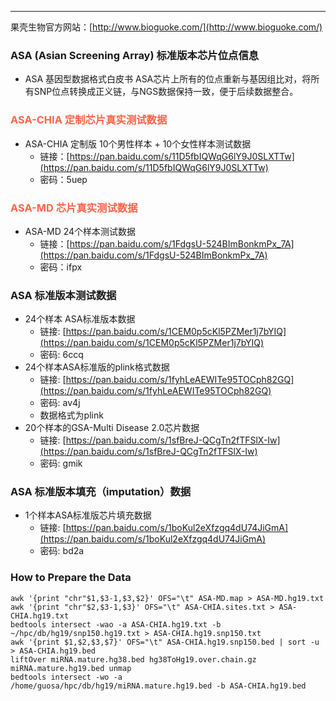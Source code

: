 ----------
果壳生物官方网站：[http://www.bioguoke.com/](http://www.bioguoke.com/)

### ASA (Asian Screening Array) 标准版本芯片位点信息
* ASA 基因型数据格式白皮书
ASA芯片上所有的位点重新与基因组比对，将所有SNP位点转换成正义链，与NGS数据保持一致，便于后续数据整合。
### <font color=#FF6347 >ASA-CHIA 定制芯片真实测试数据</font>
* ASA-CHIA 定制版 10个男性样本 + 10个女性样本测试数据
    * 链接：[https://pan.baidu.com/s/11D5fbIQWqG6lY9J0SLXTTw](https://pan.baidu.com/s/11D5fbIQWqG6lY9J0SLXTTw) 
    * 密码：5uep
### <font color=#FF6347 >ASA-MD 芯片真实测试数据</font>
* ASA-MD 24个样本测试数据
    * 链接：[https://pan.baidu.com/s/1FdgsU-524BImBonkmPx_7A](https://pan.baidu.com/s/1FdgsU-524BImBonkmPx_7A) 
    * 密码：ifpx
### <span id = "jump">ASA 标准版本测试数据</span>
* 24个样本 ASA标准版本数据
    * 链接: [https://pan.baidu.com/s/1CEM0p5cKl5PZMer1j7bYIQ](https://pan.baidu.com/s/1CEM0p5cKl5PZMer1j7bYIQ)
    * 密码: 6ccq
* 24个样本ASA标准版的plink格式数据
    * 链接: [https://pan.baidu.com/s/1fyhLeAEWITe95TOCph82GQ](https://pan.baidu.com/s/1fyhLeAEWITe95TOCph82GQ)
    * 密码: av4j
    * 数据格式为plink
* 20个样本的GSA-Multi Disease 2.0芯片数据
    * 链接: [https://pan.baidu.com/s/1sfBreJ-QCgTn2fTFSlX-Iw](https://pan.baidu.com/s/1sfBreJ-QCgTn2fTFSlX-Iw)
    * 密码: gmik

### ASA 标准版本填充（imputation）数据
* 1个样本ASA标准版芯片填充数据
    * 链接: [https://pan.baidu.com/s/1boKul2eXfzgq4dU74JiGmA](https://pan.baidu.com/s/1boKul2eXfzgq4dU74JiGmA)
    * 密码: bd2a
### How to Prepare the Data
```
awk '{print "chr"$1,$3-1,$3,$2}' OFS="\t" ASA-MD.map > ASA-MD.hg19.txt
awk '{print "chr"$2,$3-1,$3}' OFS="\t" ASA-CHIA.sites.txt > ASA-CHIA.hg19.txt
bedtools intersect -wao -a ASA-CHIA.hg19.txt -b ~/hpc/db/hg19/snp150.hg19.txt > ASA-CHIA.hg19.snp150.txt
awk '{print $1,$2,$3,$7}' OFS="\t" ASA-CHIA.hg19.snp150.bed | sort -u > ASA-CHIA.hg19.bed
liftOver miRNA.mature.hg38.bed hg38ToHg19.over.chain.gz miRNA.mature.hg19.bed unmap
bedtools intersect -wo -a /home/guosa/hpc/db/hg19/miRNA.mature.hg19.bed -b ASA-CHIA.hg19.bed
```


  [1]: https://github.com/bioguoke/RS_white-paper

